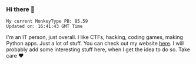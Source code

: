 ### Hi there 👋
<!-- PB START -->
```
My current MonkeyType PB: 85.59
Updated on: 16:41:43 GMT Time
```
<!-- PB END -->
I'm an IT person, just overall. I like CTFs, hacking, coding games, making Python apps. Just a lot of stuff.
You can check out my website [here](https://skill3472.github.io/).
I will probably add some interesting stuff here, when I get the idea to do so. Take care ❤️
